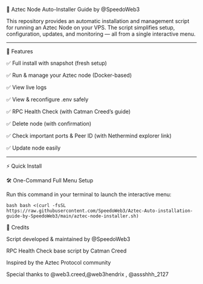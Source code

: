 🚀 Aztec Node Auto-Installer Guide by @SpeedoWeb3

This repository provides an automatic installation and management script for running an Aztec Node on your VPS.
The script simplifies setup, configuration, updates, and monitoring — all from a single interactive menu.


---

📌 Features

✅ Full install with snapshot (fresh setup)

✅ Run & manage your Aztec node (Docker-based)

✅ View live logs

✅ View & reconfigure .env safely

✅ RPC Health Check (with Catman 
Creed’s guide)

✅ Delete node (with confirmation)

✅ Check important ports & Peer ID (with Nethermind explorer link)

✅ Update node easily


---

⚡ Quick Install

🛠️ One-Command Full Menu Setup

Run this command in your terminal to launch the interactive menu:

``bash
bash <(curl -fsSL https://raw.githubusercontent.com/SpeedoWeb3/Aztec-Auto-installation-guide-by-SpeedoWeb3/main/aztec-node-installer.sh)`` 





🙌 Credits

Script developed & maintained by @SpeedoWeb3

RPC Health Check base script by Catman Creed

Inspired by the Aztec Protocol community

Special thanks to @web3.creed,@web3hendrix , @assshhh_2127
